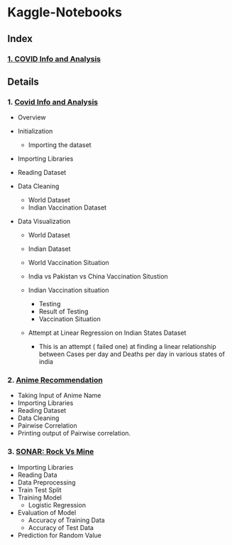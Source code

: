 # Kaggle-Notebooks
## Index
### [1. COVID Info and Analysis](#1.-Covid-Info-and-Analysishttps://www.kaggle.com/tanavbajaj/covid-info-and-analysis)

## Details
### 1. [Covid Info and Analysis](https://www.kaggle.com/tanavbajaj/covid-info-and-analysis)

- Overview
- Initialization
  - Importing the dataset
- Importing Libraries
- Reading Dataset
- Data Cleaning
  - World Dataset
  - Indian Vaccination Dataset
- Data Visualization

  - World Dataset
  - Indian Dataset
  - World Vaccination Situation
  - India vs Pakistan vs China Vaccination Situstion
  - Indian Vaccination situation

    - Testing
    - Result of Testing
    - Vaccination Situation

  - Attempt at Linear Regression on Indian States Dataset
    - This is an attempt ( failed one) at finding a linear relationship between Cases per day and Deaths per day in various states of india

### 2. [Anime Recommendation](https://www.kaggle.com/code/tanavbajaj/anime-recommend-notebook)
  - Taking Input of Anime Name
  - Importing Libraries
  - Reading Dataset
  - Data Cleaning
  - Pairwise Correlation
  - Printing output of Pairwise correlation. 

### 3. [SONAR: Rock Vs Mine](https://www.kaggle.com/code/tanavbajaj/sonar-rock-vs-mine-classifier)
  - Importing Libraries
  - Reading Data
  - Data Preprocessing 
  - Train Test Split
  - Training Model
     - Logistic Regression
  - Evaluation of Model
     - Accuracy of Training Data
     - Accuracy of Test Data      
  - Prediction for Random Value
